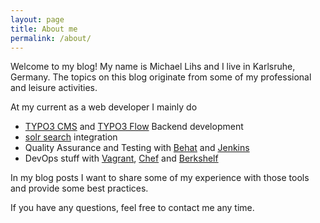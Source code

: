 ```yaml
---
layout: page
title: About me
permalink: /about/
---
```


Welcome to my blog! My name is Michael Lihs and I live in Karlsruhe, Germany. The topics on this blog originate from some of my professional and leisure activities.

At my current as a web developer I mainly do

* [TYPO3 CMS] and [TYPO3 Flow] Backend development
* [solr search] integration
* Quality Assurance and Testing with [Behat] and [Jenkins]
* DevOps stuff with [Vagrant], [Chef] and [Berkshelf]

In my blog posts I want to share some of my experience with those tools and provide some best practices.

If you have any questions, feel free to contact me any time.

[TYPO3 CMS]:			http://www.typo3.org
[TYPO3 Flow]:			http://flow.typo3.org
[solr search]:			http://lucene.apache.org/solr/
[Behat]:				http://behat.org
[Jenkins]:				https://jenkins-ci.org/
[Vagrant]:				http://vagrantup.com
[Chef]:					http://chef.io
[Berkshelf]:			http://berkshelf.com
